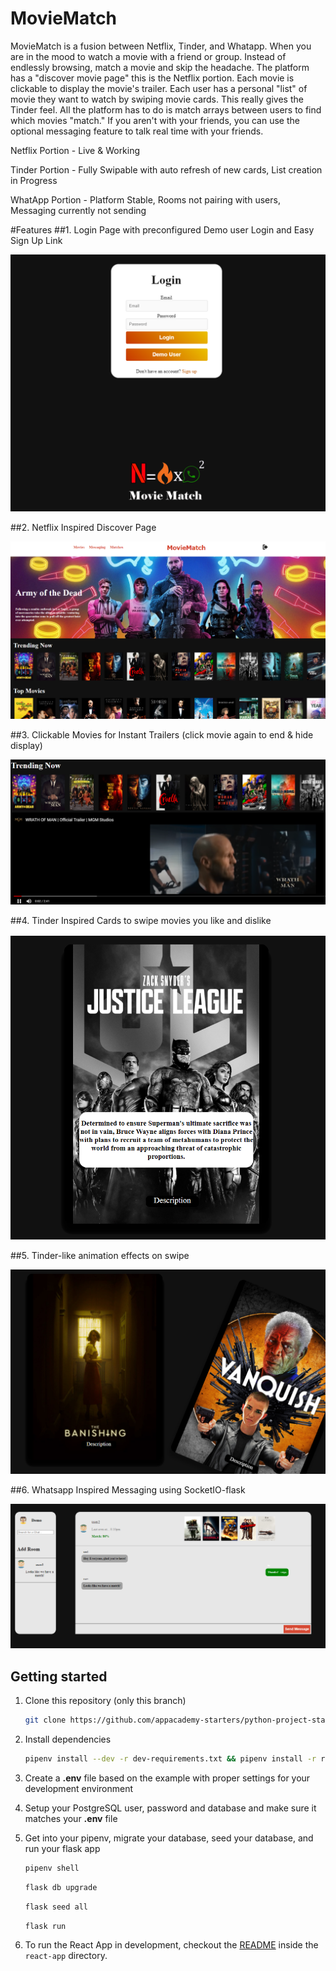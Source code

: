 # MovieMatch

MovieMatch is a fusion between Netflix, Tinder, and Whatapp. When you are in the mood to watch a movie with a friend or group. Instead of endlessly browsing, match a movie and skip the headache. The platform has a "discover movie page" this is the Netflix portion. Each movie is clickable to display the movie's trailer. Each user has a personal "list" of movie they want to watch by swiping movie cards. This really gives the Tinder feel. All the platform has to do is match arrays between users to find which movies "match." If you aren't with your friends, you can use the optional messaging feature to talk real time with your friends.

Netflix Portion - Live & Working

Tinder Portion - Fully Swipable with auto refresh of new cards, List creation in Progress

WhatApp Portion - Platform Stable, Rooms not pairing with users, Messaging currently not sending


#Features
##1. Login Page with preconfigured Demo user Login and Easy Sign Up Link

<p align="center">
  <img src="Readme-Assets/loginpage.png">
</p>

##2. Netflix Inspired Discover Page

<p align="center">
  <img src="Readme-Assets/netflixportion.png">
</p>

##3. Clickable Movies for Instant Trailers (click movie again to end & hide display)

<p align="center">
  <img src="Readme-Assets/trailer.png">
</p>

##4. Tinder Inspired Cards to swipe movies you like and dislike

<p align="center">
  <img src="Readme-Assets/Card.png">
</p>

##5. Tinder-like animation effects on swipe

<p align="center">
  <img src="Readme-Assets/swiper.png">
</p>

##6. Whatsapp Inspired Messaging using SocketIO-flask

<p align="center">
  <img src="Readme-Assets/messaging.png">
</p>







## Getting started

1. Clone this repository (only this branch)

   ```bash
   git clone https://github.com/appacademy-starters/python-project-starter.git
   ```

2. Install dependencies

      ```bash
      pipenv install --dev -r dev-requirements.txt && pipenv install -r requirements.txt
      ```

3. Create a **.env** file based on the example with proper settings for your
   development environment
4. Setup your PostgreSQL user, password and database and make sure it matches your **.env** file

5. Get into your pipenv, migrate your database, seed your database, and run your flask app

   ```bash
   pipenv shell
   ```

   ```bash
   flask db upgrade
   ```

   ```bash
   flask seed all
   ```

   ```bash
   flask run
   ```

6. To run the React App in development, checkout the [README](./react-app/README.md) inside the `react-app` directory.

